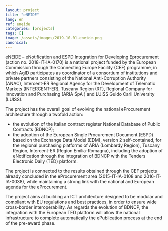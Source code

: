 ```yaml
---
layout: project
title: "eNEIDE"
lang: en
ref: eneide
categories: [projects]
tags: []
image: /assets/images/2019-10-01-eneide.png
canonical:
---
```


eNEIDE – eNotification and ESPD Integration for Developing Eprocurement (action no. 2018-IT-IA-0170) is a national project funded by the European Commission through the Connecting Europe Facility (CEF) programme, in which AgID participates as coordinator of a consortium of institutions and private partners consisting of the National Anti-Corruption Authority (ANAC), Intercent-ER Regional Agency for the Development of Telematic Markets (INTERCENT-ER), Tuscany Region (RT), Regional Company for Innovation and Purchasing (ARIA SpA ) and LUISS Guido Carli University (LUISS).

The project has the overall goal of evolving the national eProcurement architecture through a twofold action:

* the evolution of the Italian contract register National Database of Public Contracts (BDNCP);
* the adoption of the European Single Procurement Document (ESPD) based on the Exchange Data Model (EDM), version 2 self-contained, for the regional purchasing platforms of ARIA (Lombardy Region), Tuscany Region, Intercent-ER (Region Emilia-Romagna), including the adoption of eNotification through the integration of BDNCP with the Tenders Electronic Daily (TED) platform.

The project is connected to the results obtained through the CEF projects already concluded in the eProcurement area (2015-IT-IA-0108 and 2016-IT-IA-0038), while maintaining a strong link with the national and European agenda for the eProcurement.

The project aims at building an ICT architecture designed to be modular and compliant with EU regulations and best practices, in order to ensure wide cross-border interoperability. As regards the evolution of BDNCP, the integration with the European TED platform will allow the national infrastructure to complete automatically the ePublication process at the end of the pre-award phase.
